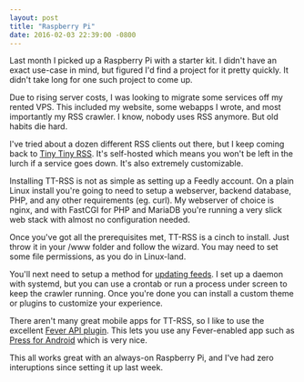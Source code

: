 ```yaml
---
layout: post
title: "Raspberry Pi"
date: 2016-02-03 22:39:00 -0800
---
```

Last month I picked up a Raspberry Pi with a starter kit.  I didn't have an exact use-case in mind, but figured I'd find a project for it pretty quickly.  It didn't take long for one such project to come up.

Due to rising server costs, I was looking to migrate some services off my rented VPS.  This included my website, some webapps I wrote, and most importantly my RSS crawler.  I know, nobody uses RSS anymore.  But old habits die hard.

I've tried about a dozen different RSS clients out there, but I keep coming back to [Tiny Tiny RSS](https://tt-rss.org/).  It's self-hosted which means you won't be left in the lurch if a <span class="note" title="RIP Google Reader">service goes down</span>.  It's also extremely customizable.

Installing TT-RSS is not as simple as setting up a Feedly account.  On a plain Linux install you're going to need to setup a webserver, backend database, PHP, and any other requirements (eg. curl).  My webserver of choice is nginx, and with FastCGI for PHP and MariaDB you're running a very slick web stack with almost no configuration needed.

Once you've got all the prerequisites met, TT-RSS is a cinch to install.  Just throw it in your /www folder and follow the wizard.  You may need to set some file permissions, as you do in Linux-land.

You'll next need to setup a method for [updating feeds](https://tt-rss.org/gitlab/fox/tt-rss/wikis/UpdatingFeeds).  I set up a daemon with systemd, but you can use a crontab or run a process under screen to keep the crawler running.  Once you're done you can install a custom theme or plugins to customize your experience.

There aren't many great mobile apps for TT-RSS, so I like to use the excellent [Fever API plugin](https://github.com/dasmurphy/tinytinyrss-fever-plugin).  This lets you use any Fever-enabled app such as [Press for Android](https://play.google.com/store/apps/details?id=com.twentyfivesquares.press) which is very nice.

This all works great with an always-on Raspberry Pi, and I've had zero interuptions since setting it up last week.
